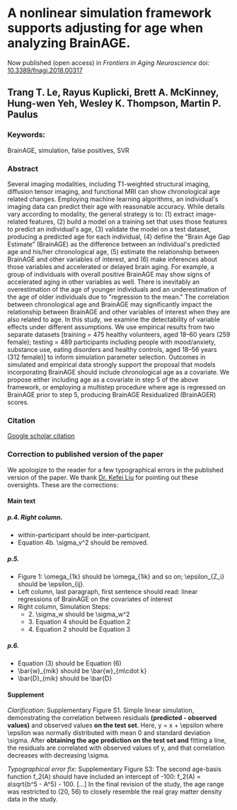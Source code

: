 # A nonlinear simulation framework supports adjusting for age when analyzing BrainAGE.
Now published (open access) in *Frontiers in Aging Neuroscience* doi: [10.3389/fnagi.2018.00317](https://doi.org/10.3389/fnagi.2018.00317)


## Trang T. Le, Rayus Kuplicki, Brett A. McKinney, Hung-wen Yeh, Wesley K. Thompson, Martin P. Paulus

### Keywords: 
BrainAGE, simulation, false positives, SVR

### Abstract
Several imaging modalities, including T1-weighted structural imaging, diffusion tensor imaging, and functional MRI can show chronological age related changes.
Employing machine learning algorithms, an individual's imaging data can predict their age with reasonable accuracy. While details vary according to modality, the general strategy is to: (1) extract image-related features, (2) build a model on a training set that uses those features to predict an individual's age, (3) validate the model on a test dataset, producing a predicted age for each individual, (4) define the “Brain Age Gap Estimate” (BrainAGE) as the difference between an individual's predicted age and his/her chronological age, (5) estimate the relationship between BrainAGE and other variables of interest, and (6) make inferences about those variables and accelerated or delayed brain aging.
For example, a group of individuals with overall positive BrainAGE may show signs of accelerated aging in other variables as well.
There is inevitably an overestimation of the age of younger individuals and an underestimation of the age of older individuals due to "regression to the mean."
The correlation between chronological age and BrainAGE may significantly impact the relationship between BrainAGE and other variables of interest when they are also related to age.
In this study, we examine the detectability of variable effects under different assumptions.
We use empirical results from two separate datasets [training = 475 healthy volunteers, aged 18–60 years (259 female); testing = 489 participants including people with mood/anxiety, substance use, eating disorders and healthy controls, aged 18–56 years (312 female)] to inform simulation parameter selection.
Outcomes in simulated and empirical data strongly support the proposal that models incorporating BrainAGE should include chronological age as a covariate. We propose either including age as a covariate in step 5 of the above framework, or employing a multistep procedure where age is regressed on BrainAGE prior to step 5, producing BrainAGE Residualized (BrainAGER) scores.


### Citation
[Google scholar citation](https://scholar.google.com/scholar?hl=en&as_sdt=0%2C39&q=A+Nonlinear+Simulation+Framework+Supports+Adjusting+for+Age+When+Analyzing+BrainAGE&btnG=#d=gs_cit&u=%2Fscholar%3Fq%3Dinfo%3An7w33yTDdeQJ%3Ascholar.google.com%2F%26output%3Dcite%26scirp%3D0%26hl%3Den)


### Correction to published version of the paper
We apologize to the reader for a few typographical errors in the published version of the paper.
We thank [Dr. Kefei Liu](https://scholar.google.com/citations?user=-Dh-Tp8AAAAJ&hl=en) for pointing out these oversights.
These are the corrections:

#### Main text
##### p.4. Right column.
- within-participant should be inter-participant.
- Equation 4b. \sigma_v^2 should be removed.

##### p.5. 
- Figure 1: \omega_{1k} should be \omega_{1ik} and so on; \epsilon_{Z_i} should be \epsilon_{ij}.
- Left column, last paragraph, first sentence should read: linear regressions of BrainAGE on the covariates of interest
- Right column, Simulation Steps:
  - 2\. \sigma_w should be \sigma_w^2
  - 3\. Equation 4 should be Equation 2
  - 4\. Equation 2 should be Equation 3

##### p.6. 
- Equation (3) should be Equation (6)
- \bar{w}\_{mik} should be \bar{w}\_{m\cdot k}
- \bar{D}\_{mik} should be \bar{D}

#### Supplement

*Clarification*:
Supplementary Figure S1. Simple linear simulation, demonstrating the correlation between residuals **(predicted - observed values)** and observed values **on the test set**. Here, y = x + \epsilon where \epsilon was normally distributed with mean 0 and standard deviation \sigma. After **obtaining the age prediction on the test set and** fitting a line, the residuals are correlated with observed values of y, and that correlation decreases with decreasing \sigma. 

*Typographical error fix*: Supplementary Figure S3:
The second age-basis function f_2(A) should have included an intercept of -100:
f_2(A) = a\sqrt{b^5 - A^5} - 100.
\[...\]
In the final revision of the study, the age range was restricted to (20, 56) to closely resemble the real gray matter density data in the study.


